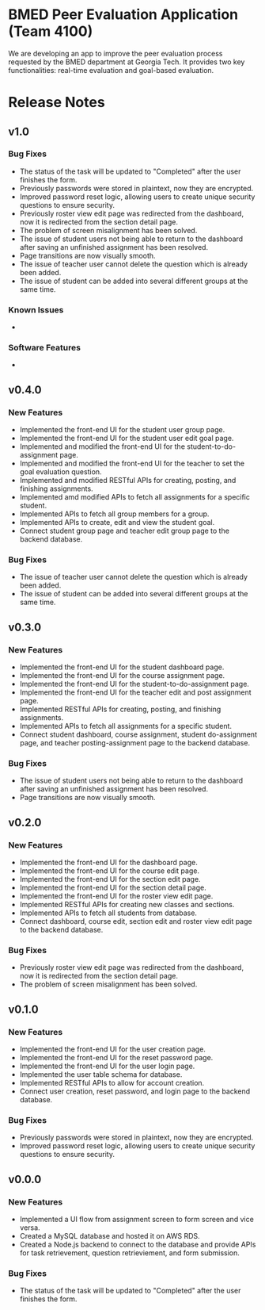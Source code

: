 # BMED Peer Evaluation Application (Team 4100)

We are developing an app to improve the peer evaluation process requested by the BMED department at Georgia Tech. It provides two key functionalities: real-time evaluation and goal-based evaluation.
# Release Notes
## v1.0
### Bug Fixes
* The status of the task will be updated to "Completed" after the user finishes the form.
* Previously passwords were stored in plaintext, now  they are encrypted.
* Improved password reset logic, allowing users to create unique security questions to ensure security.
* Previously roster view edit page was redirected from the dashboard, now it is redirected from the section detail page.
* The problem of screen misalignment has been solved.
* The issue of student users not being able to return to the dashboard after saving an unfinished assignment has been resolved.
* Page transitions are now visually smooth.
* The issue of teacher user cannot delete the question which is already been added.
* The issue of student can be added into several different groups at the same time.
### Known Issues
*
### Software Features
*

## v0.4.0
### New Features
* Implemented the front-end UI for the student user group page.
* Implemented the front-end UI for the student user edit goal page.
* Implemented and modified the front-end UI for the student-to-do-assignment page.
* Implemented and modified the front-end UI for the teacher to set the goal evaluation question.
* Implemented and modified RESTful APIs for creating, posting, and finishing assignments.
* Implemented amd modified APIs to fetch all assignments for a specific student.
* Implemented APIs to fetch all group members for a group.
* Implemented APIs to create, edit and view the student goal.
* Connect student group page and teacher edit group page to the backend database.
### Bug Fixes
* The issue of teacher user cannot delete the question which is already been added.
* The issue of student can be added into several different groups at the same time.

## v0.3.0
### New Features
* Implemented the front-end UI for the student dashboard page.
* Implemented the front-end UI for the course assignment page.
* Implemented the front-end UI for the student-to-do-assignment page.
* Implemented the front-end UI for the teacher edit and post assignment page.
* Implemented RESTful APIs for creating, posting, and finishing assignments.
* Implemented APIs to fetch all assignments for a specific student.
* Connect student dashboard, course assignment, student do-assignment page, and teacher posting-assignment page to the backend database.
### Bug Fixes
* The issue of student users not being able to return to the dashboard after saving an unfinished assignment has been resolved.
* Page transitions are now visually smooth.

## v0.2.0
### New Features
* Implemented the front-end UI for the dashboard page.
* Implemented the front-end UI for the course edit page.
* Implemented the front-end UI for the section edit page.
* Implemented the front-end UI for the section detail page.
* Implemented the front-end UI for the roster view edit page.
* Implemented RESTful APIs for creating new classes and sections.
* Implemented APIs to fetch all students from database.
* Connect dashboard, course edit, section edit and roster view edit page to the backend database.
### Bug Fixes
* Previously roster view edit page was redirected from the dashboard, now it is redirected from the section detail page.
* The problem of screen misalignment has been solved.

## v0.1.0
### New Features
* Implemented the front-end UI for the user creation page.
* Implemented the front-end UI for the reset password page.
* Implemented the front-end UI for the user login page.
* Implemented the user table schema for database.
* Implemented RESTful APIs to allow for account creation.
* Connect user creation, reset password, and login page to the backend database.
### Bug Fixes
* Previously passwords were stored in plaintext, now  they are encrypted.
* Improved password reset logic, allowing users to create unique security questions to ensure security.

## v0.0.0
### New Features
* Implemented a UI flow from assignment screen to form screen and vice versa.
* Created a MySQL database and hosted it on AWS RDS.
* Created a Node.js backend to connect to the database and provide APIs for task retrievement, question retrieviement, and form submission.
### Bug Fixes
* The status of the task will be updated to "Completed" after the user finishes the form.

